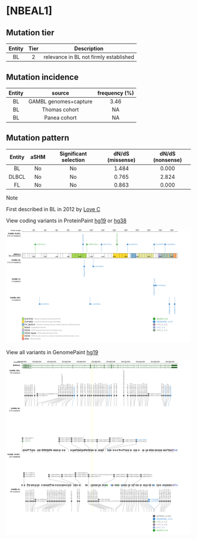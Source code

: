 # [NBEAL1]

## Mutation tier

|Entity|Tier|Description                           |
|:------:|:----:|--------------------------------------|
|BL    |2   |relevance in BL not firmly established|
## Mutation incidence

|Entity|source               |frequency (%)|
|:------:|:---------------------:|:-------------:|
|BL    |GAMBL genomes+capture|3.46         |
|BL    |Thomas cohort        |  NA         |
|BL    |Panea cohort         |  NA         |

## Mutation pattern

|Entity|aSHM|Significant selection|dN/dS (missense)|dN/dS (nonsense)|
|:------:|:----:|:---------------------:|:----------------:|:----------------:|
|BL    |No  |No                   |1.484           |0.000           |
|DLBCL |No  |No                   |0.765           |2.824           |
|FL    |No  |No                   |0.863           |0.000           |


> [!NOTE]
> First described in BL in 2012 by [Love C](https://pubmed.ncbi.nlm.nih.gov/23143597)

View coding variants in ProteinPaint [hg19](https://www.bcgsc.ca/downloads/morinlab/GAMBL/test/genes/NBEAL1_protein.html)  or [hg38](https://www.bcgsc.ca/downloads/morinlab/GAMBL/test/genes/NBEAL1_protein_hg38.html)

![image](images/proteinpaint/NBEAL1_NM_001114132.svg)

View all variants in GenomePaint [hg19](https://www.bcgsc.ca/downloads/morinlab/GAMBL/test/genes/NBEAL1.html)

![image](images/proteinpaint/NBEAL1.svg)
